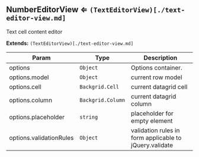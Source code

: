 <a name="module_NumberEditorView"></a>
## NumberEditorView ⇐ <code>(TextEditorView)[./text-editor-view.md]</code>
Text cell content editor

**Extends:** <code>(TextEditorView)[./text-editor-view.md]</code>  

| Param | Type | Description |
| --- | --- | --- |
| options | <code>Object</code> | Options container. |
| options.model | <code>Object</code> | current row model |
| options.cell | <code>Backgrid.Cell</code> | current datagrid cell |
| options.column | <code>Backgrid.Column</code> | current datagrid column |
| options.placeholder | <code>string</code> | placeholder for empty element |
| options.validationRules | <code>Object</code> | validation rules in form applicable to jQuery.validate |

